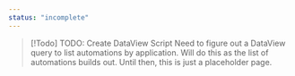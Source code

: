 ```yaml
---
status: "incomplete"
---
```

> [!Todo] TODO: Create DataView Script
> Need to figure out a DataView query to list automations by application.
> Will do this as the list of automations builds out. Until then, this is just a placeholder page.

